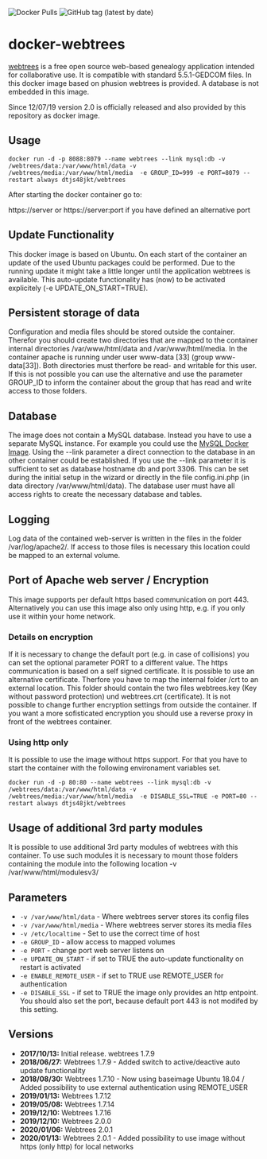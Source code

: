 ![Docker Pulls](https://img.shields.io/docker/pulls/dtjs48jkt/webtrees?style=plastic) ![GitHub tag (latest by date)](https://img.shields.io/github/v/tag/H2CK/webtrees?style=plastic)
# docker-webtrees
[webtrees](http://www.webtrees.net) is a free open source web-based genealogy application intended for collaborative use.
It is compatible with standard 5.5.1-GEDCOM files. In this docker image based on phusion webtrees is provided. A database is not embedded in this image.

Since 12/07/19 version 2.0 is officially released and also provided by this repository as docker image.

## Usage

```
docker run -d -p 8088:8079 --name webtrees --link mysql:db -v /webtrees/data:/var/www/html/data -v /webtrees/media:/var/www/html/media  -e GROUP_ID=999 -e PORT=8079 --restart always dtjs48jkt/webtrees
```

After starting the docker container go to:

https://server or https://server:port if you have defined an alternative port

## Update Functionality
This docker image is based on Ubuntu. On each start of the container an update of the used Ubuntu packages could be performed. Due to the running update it might take a little longer until the application webtrees is available. This auto-update functionality has (now) to be activated explicitely (-e UPDATE_ON_START=TRUE).

## Persistent storage of data
Configuration and media files should be stored outside the container. Therefor you should create two directories that are mapped to the container internal directories /var/www/html/data and /var/www/html/media.
In the container apache is running under user www-data [33] (group www-data[33]). Both directories must therfore be read- and writable for this user. If this is not possible you can use the alternative and use the parameter GROUP_ID to inform the container about the group that has read and write access to those folders.

## Database
The image does not contain a MySQL database. Instead you have to use a separate MySQL instance. For example you could use the [MySQL Docker Image](https://store.docker.com/images/mysql). Using the --link parameter a direct connection to the database in an other container could be established.
If you use the --link parameter it is sufficient to set as database hostname db and port 3306. This can be set during the initial setup in the wizard or directly in the file config.ini.php (in data directory /var/www/html/data). The database user must have all access rights to create the necessary database and tables.

## Logging
Log data of the contained web-server is written in the files in the folder /var/log/apache2/. If access to those files is necessary this location could be mapped to an external volume.

## Port of Apache web server / Encryption
This image supports per default https based communication on port 443. Alternatively you can use this image also only using http, e.g. if you only use it within your home network.

### Details on encryption
If it is necessary to change the default port (e.g. in case of collisions) you can set the optional parameter PORT to a different value.
The https communication is based on a self signed certificate. It is possible to use an alternative certificate. Therfore you have to map the internal folder /crt to an external location. This folder should contain the two files webtrees.key (Key without password protection) und webtrees.crt (certificate). It is not possible to change further encryption settings from outside the container.
If you want a more sofisticated encryption you should use a reverse proxy in front of the webtrees container.

### Using http only
It is possible to use the image without https support. For that you have to start the container with the following environament variables set.

```
docker run -d -p 80:80 --name webtrees --link mysql:db -v /webtrees/data:/var/www/html/data -v /webtrees/media:/var/www/html/media  -e DISABLE_SSL=TRUE -e PORT=80 --restart always dtjs48jkt/webtrees
```

## Usage of additional 3rd party modules
It is possible to use additional 3rd party modules of webtrees with this container. To use such modules it is necessary to mount those folders containing the module into the following location -v /var/www/html/modulesv3/<modulexxx>

## Parameters
* `-v /var/www/html/data` - Where webtrees server stores its config files
* `-v /var/www/html/media` - Where webtrees server stores its media files
* `-v /etc/localtime` - Set to use the correct time of host 
* `-e GROUP_ID` - allow access to mapped volumes
* `-e PORT` - change port web server listens on
* `-e UPDATE_ON_START` - if set to TRUE the auto-update functionality on restart is activated
* `-e ENABLE_REMOTE_USER` - if set to TRUE use REMOTE_USER for authentication
* `-e DISABLE_SSL` - if set to TRUE the image only provides an http entpoint. You should also set the port, because default port 443 is not modifed by this setting. 

## Versions
+ **2017/10/13:** Initial release. webtrees 1.7.9
+ **2018/06/27:** Webtrees 1.7.9 - Added switch to active/deactive auto update functionality
+ **2018/08/30:** Webtrees 1.7.10 - Now using baseimage Ubuntu 18.04 / Added possibility to use external authentication using REMOTE_USER
+ **2019/01/13:** Webtrees 1.7.12
+ **2019/05/08:** Webtrees 1.7.14
+ **2019/12/10:** Webtrees 1.7.16
+ **2019/12/10:** Webtrees 2.0.0
+ **2020/01/06:** Webtrees 2.0.1
+ **2020/01/13:** Webtrees 2.0.1 - Added possibility to use image without https (only http) for local networks
